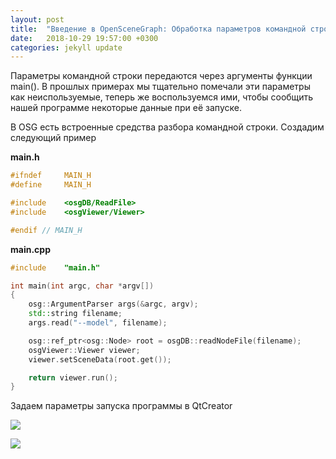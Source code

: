```yaml
---
layout: post
title:  "Введение в OpenSceneGraph: Обработка параметров командной строки"
date:   2018-10-29 19:57:00 +0300
categories: jekyll update
---
```


Параметры командной строки передаются через аргументы функции main(). В прошлых примерах мы тщательно помечали эти параметры как неиспользуемые, теперь же воспользуемся ими, чтобы сообщить нашей программе некоторые данные при её запуске.

В OSG есть встроенные средства разбора командной строки. Создадим следующий пример

**main.h**
```cpp
#ifndef     MAIN_H
#define     MAIN_H

#include    <osgDB/ReadFile>
#include    <osgViewer/Viewer>

#endif // MAIN_H
```

**main.cpp**
```cpp
#include    "main.h"

int main(int argc, char *argv[])
{
    osg::ArgumentParser args(&argc, argv);
    std::string filename;
    args.read("--model", filename);

    osg::ref_ptr<osg::Node> root = osgDB::readNodeFile(filename);
    osgViewer::Viewer viewer;
    viewer.setSceneData(root.get());

    return viewer.run();
}
```

Задаем параметры запуска программы в QtCreator

![](https://habrastorage.org/webt/41/le/8p/41le8pjjdv2q-in3idhgnpe6-ao.png)

![](https://habrastorage.org/webt/t-/_o/bb/t-_obbiwlzwuax1e336kqd6tosy.png)
